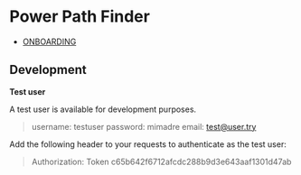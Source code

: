 # Power Path Finder

- [ONBOARDING](./ONBOARDING.md)

## Development

**Test user**

A test user is available for development purposes.
> username: testuser
> password: mimadre
> email: test@user.try

Add the following header to your requests to authenticate as the test user:
> Authorization: Token c65b642f6712afcdc288b9d3e643aaf1301d47ab

